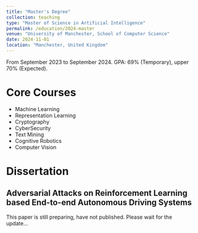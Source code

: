 ```yaml
---
title: "Master's Degree"
collection: teaching
type: "Master of Science in Artificial Intelligence"
permalink: /education/2024-master
venue: "University of Manchester, School of Computer Science"
date: 2024-11-01
location: "Manchester, United Kingdom"
---
```


From September 2023 to September 2024. GPA: 69% (Temporary), upper 70% (Expected).

Core Courses
======
* Machine Learning
* Representation Learning
* Cryptography
* CyberSecurity
* Text Mining
* Cognitive Robotics
* Computer Vision

Dissertation
======
Adversarial Attacks on Reinforcement Learning based End-to-end Autonomous Driving Systems
------
This paper is still preparing, have not published. Please wait for the update...
